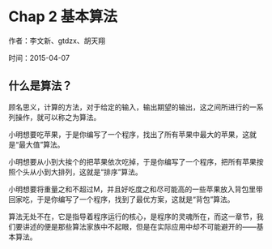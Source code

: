 Chap 2 基本算法
============
作者：李文新、gtdzx、胡天翔 

时间：2015-04-07
  
什么是算法？
-------------
顾名思义，计算的方法，对于给定的输入，输出期望的输出，这之间所进行的一系列操作，就可以称之为算法。

小明想要吃苹果，于是你编写了一个程序，找出了所有苹果中最大的苹果，这就是“最大值”算法。

小明想要从小到大挨个的把苹果依次吃掉，于是你编写了一个程序，把所有苹果按照个头从小到大排列，这就是“排序”算法。

小明想要将重量之和不超过M，并且好吃度之和尽可能高的一些苹果放入背包里带回家吃，于是你编写了一个程序，找到了最优方案，这就是“背包”算法。

算法无处不在，它是指导着程序运行的核心，是程序的灵魂所在，而这一章节，我们要讲述的便是那些算法家族中不起眼，但是在实际应用中却不可能避开的——基本算法。

